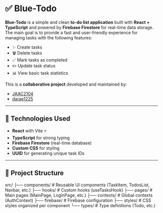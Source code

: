 # ✅ Blue-Todo

**Blue-Todo** is a simple and clean **to-do list application** built with **React + TypeScript** and powered by **Firebase Firestore** for real-time data storage.  
The main goal is to provide a fast and user-friendly experience for managing tasks with the following features:

- ✨ Create tasks  
- 🗑️ Delete tasks  
- ✅ Mark tasks as completed  
- ✏️ Update task status  
- 📊 View basic task statistics  

This is a **collaborative project** developed and maintained by:  
- [JAAC2104](https://github.com/JAAC2104)  
- [darae1225](https://github.com/darae1225)  

---

## 🚀 Technologies Used

- **React** with Vite ⚡  
- **TypeScript** for strong typing  
- **Firebase Firestore** (real-time database)  
- **Custom CSS** for styling  
- **UUID** for generating unique task IDs  

---

## 📂 Project Structure

src/
├── components/ # Reusable UI components (TaskItem, TodosList, Navbar, etc.)
├── hooks/ # Custom hooks (useTasksHook)
├── pages/ # Main pages (MainPage, LoginPage, etc.)
├── contexts/ # Global contexts (AuthContext)
├── firebase/ # Firebase configuration
├── styles/ # CSS styles organized per component
└── types/ # Type definitions (Todo, etc.)
